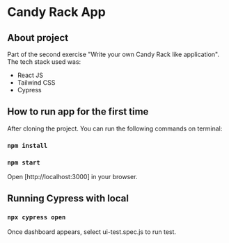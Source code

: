 # Candy Rack App

## About project

Part of the second exercise "Write your own Candy Rack like application". The tech stack used was:
- React JS
- Tailwind CSS
- Cypress 

## How to run app for the first time

After cloning the project. You can run the following commands on terminal:

### `npm install ` 

### `npm start`

Open [http://localhost:3000] in your browser.


## Running Cypress with local

### `npx cypress open`

Once dashboard appears, select ui-test.spec.js to run test.